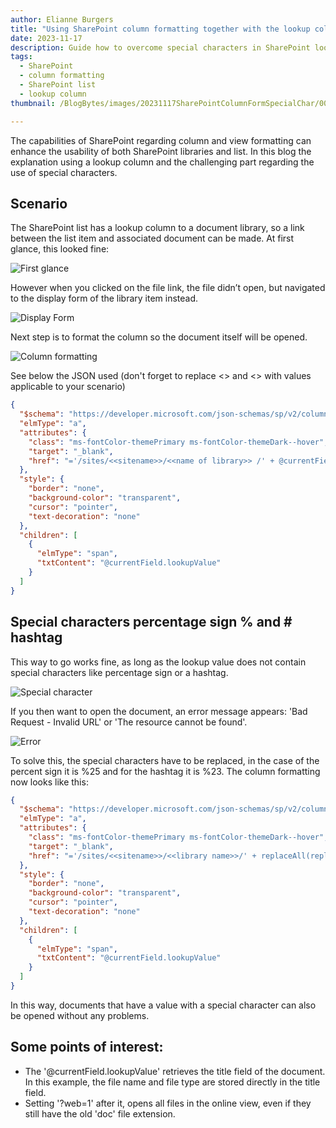 ```yaml
---
author: Elianne Burgers
title: "Using SharePoint column formatting together with the lookup column and special characters (% and #)"
date: 2023-11-17
description: Guide how to overcome special characters in SharePoint lookup column
tags:
  - SharePoint
  - column formatting
  - SharePoint list
  - lookup column
thumbnail: /BlogBytes/images/20231117SharePointColumnFormSpecialChar/00SPColumnFormSpecialChar.png

---
```




The capabilities of SharePoint regarding column and view formatting can enhance the usability of both SharePoint libraries and list.
In this blog the explanation using a lookup column and the challenging part regarding the use of special characters. 

## Scenario
The SharePoint list has a lookup column to a document library, so a link between the list item and associated document can be made. At first glance, this looked fine:


![First glance](/BlogBytes/images/20231117SharePointColumnFormSpecialChar/1-firstglance.png)

However when you clicked on the file link, the file didn’t open, but navigated to the display form of the library item instead. 

![Display Form](/BlogBytes/images/20231117SharePointColumnFormSpecialChar/2-displayform.png)

Next step is to format the column so the document itself will be opened.

![Column formatting](/BlogBytes/images/20231117SharePointColumnFormSpecialChar/3-columnformatting.png)

See below the JSON used (don't forget to replace <<sitename>>  and <<name of library>> with values applicable to your scenario)

````json
{
  "$schema": "https://developer.microsoft.com/json-schemas/sp/v2/column-formatting.schema.json",
  "elmType": "a",
  "attributes": {
    "class": "ms-fontColor-themePrimary ms-fontColor-themeDark--hover",
    "target": "_blank",
    "href": "='/sites/<<sitename>>/<<name of library>> /' + @currentField.lookupValue + '?web=1'"
  },
  "style": {
    "border": "none",
    "background-color": "transparent",
    "cursor": "pointer",
    "text-decoration": "none"
  },
  "children": [
    {
      "elmType": "span",
      "txtContent": "@currentField.lookupValue"
    }
  ]
}

````


## Special characters percentage sign % and # hashtag
This way to go works fine, as long as the lookup value does not contain special characters like percentage sign or a hashtag.

![Special character](/BlogBytes/images/20231117SharePointColumnFormSpecialChar/4-specialcharacter.png)

If you then want to open the document, an error message appears: 'Bad Request - Invalid URL' or 'The resource cannot be found'.


![Error](/BlogBytes/images/20231117SharePointColumnFormSpecialChar/5-error.png)

To solve this, the special characters have to be replaced, in the case of the percent sign it is %25 and for the hashtag it is %23. The column formatting now looks like this:

```json
{
  "$schema": "https://developer.microsoft.com/json-schemas/sp/v2/column-formatting.schema.json",
  "elmType": "a",
  "attributes": {
    "class": "ms-fontColor-themePrimary ms-fontColor-themeDark--hover",
    "target": "_blank",
    "href": "='/sites/<<sitename>>/<<library name>>/' + replaceAll(replaceAll(@currentField.lookupValue, '%', '%25'), '#', '%23') + '?web=1'"
  },
  "style": {
    "border": "none",
    "background-color": "transparent",
    "cursor": "pointer",
    "text-decoration": "none"
  },
  "children": [
    {
      "elmType": "span",
      "txtContent": "@currentField.lookupValue"
    }
  ]
}

```

In this way, documents that have a value with a special character can also be opened without any problems.

## Some points of interest: 
* The '@currentField.lookupValue' retrieves the title field of the document. In this example, the file name and file type are stored directly in the title field.
* Setting '?web=1' after it, opens all files in the online view, even if they still have the old 'doc' file extension.
